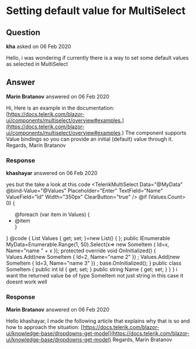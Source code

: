 # Setting default value for MultiSelect

## Question

**kha** asked on 06 Feb 2020

Hello, i was wondering if currently there is a way to set some default values as selected in MultiSelect

## Answer

**Marin Bratanov** answered on 06 Feb 2020

Hi, Here is an example in the documentation: [https://docs.telerik.com/blazor-ui/components/multiselect/overview#examples.](https://docs.telerik.com/blazor-ui/components/multiselect/overview#examples.) The component supports Value bindings so you can provide an initial (default) value through it. Regards, Marin Bratanov

### Response

**khashayar** answered on 06 Feb 2020

yes but the take a look at this code <TelerikMultiSelect Data="@MyData" @bind-Value="@Values" Placeholder="Enter" TextField="Name" ValueField="Id" Width="350px" ClearButton="true" /> @if (Values.Count> 0) { <ul> @foreach (var item in Values) { <li>@item</li> } </ul> } @code { List<SomeItem> Values { get; set; }=new List<SomeItem>() { }; public IEnumerable<SomeItem> MyData=Enumerable.Range(1, 50).Select(x=> new SomeItem { Id=x, Name="name " + x }); protected override void OnInitialized() { Values.Add(new SomeItem { Id=2, Name="name 2" }) ; Values.Add(new SomeItem { Id=3, Name="name 3" }) ; base.OnInitialized(); } public class SomeItem { public int Id { get; set; } public string Name { get; set; } } } i want the returned value be of type SomeItem not just string in this case it doesnt work well

### Response

**Marin Bratanov** answered on 06 Feb 2020

Hello khashayar, I made the following article that explains why that is so and how to approach the situation: [https://docs.telerik.com/blazor-ui/knowledge-base/dropdowns-get-model](https://docs.telerik.com/blazor-ui/knowledge-base/dropdowns-get-model) Regards, Marin Bratanov
